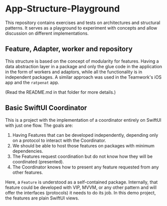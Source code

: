 # App-Structure-Playground

This repository contains exercises and tests on architectures and structural patterns. It serves as a playground to experiment with concepts and allow discussion on different implementations.

## Feature, Adapter, worker and repository

This structure is based on the concept of modularity for features. Having a data abstraction layer in a package and only the glue code in the application in the form of workers and adaptors, while all the functionality is in independent packages. A similar approach was used in the Teamwork's iOS app and the `ratpenat` app.

(Read the README.md in that folder for more details.)

## Basic SwiftUI Coordinator

This is a project with the implementation of a coordinator entirely on SwiftUI with just one flow. The goals are:

1. Having Features that can be developed independently, depending only on a protocol to interact with the Coordinator.
2. We should be able to host those features on packages with minimum dependencies.
2. The Features request coordination but do not know how they will be coordinated (presented).
3. The Coordinator knows how to present any feature requested from any other features.

Here, a `Feature` is understood as a self-contained package. Internally, that feature could be developed with VIP, MVVM, or any other pattern and will offer the interfaces (protocols) it needs to do its job. In this demo project, the features are plain SwiftUI views.
